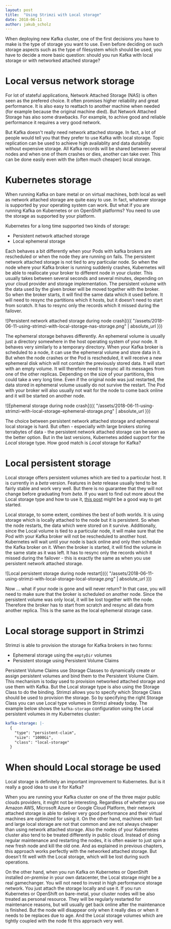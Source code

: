 ```yaml
---
layout: post
title:  "Using Strimzi with Local storage"
date: 2018-06-11
author: jakub_scholz
---
```


When deploying new Kafka cluster, one of the first decisions you have to make is the type of storage you want to use.
Even before deciding on such storage aspects such as the type of filesystem which should be used, you have to decide a more basic question: should you run Kafka with local storage or with networked attached storage?

<!--more-->

# Local versus network storage

For lot of stateful applications, Network Attached Storage (NAS) is often seen as the prefered choice.
It often promises higher reliability and great performance.
It is also easy to reattach to another machine when needed (for example because the original machine died).
But Network Attached Storage has also some drawbacks.
For example, to achive good and reliable performance it requires a very good network.

But Kafka doesn't really need network attached storage.
In fact, a lot of people would tell you that they prefer to use Kafka with local storage.
Topic replication can be used to achieve high availablity and data durability without expensive storage.
All Kafka records will be shared between several nodes and when one of them crashes or dies, another can take over.
This can be done easily even with the (often much cheaper) local storage.

# Kubernetes storage

When running Kafka on bare metal or on virtual machines, both local as well as network attached storage are quite easy to use.
In fact, whatever storage is supported by your operating system can work.
But what if you are running Kafka on Kubernetes or on OpenShift platforms?
You need to use the storage as supported by your platform.

Kubernetes for a long time supported two kinds of storage:

* Persistent network attached storage
* Local ephemeral storage

Each behaves a bit differently when your Pods with kafka brokers are rescheduled or when the node they are running on fails.
The persistent network attached storage is not tied to any particular node.
So when the node where your Kafka broker is running suddenly crashes, Kubernetes will be able to reallocate your broker to different node in your cluster.
This usually takes between several seconds and several minutes, depending on your cloud provider and storage implementation.
The persistent volume with the data used by the given broker will be moved together with the broker.
So when the broker starts, it will find the same data which it used before.
It will need to resync the partitions which it hosts, but it doesn't need to start from scratch.
It has to resync only the records which it missed during the failover.

![Persistent network attached storage during node crash]({{ "/assets/2018-06-11-using-strimzi-with-local-storage-nas-storage.png" | absolute_url }})

The ephemeral storage behaves differently.
An ephemeral volume is usually just a directory somewhere in the host operating system of your node.
It behaves very similarly to a temporary directory.
When your Kafka broker is scheduled to a node, it can use the ephemeral volume and store data in it.
But when the node crashes or the Pod is rescheduled, it will receive a new ephemeral disk which will not contain the previously stored data.
It will start with an empty volume.
It will therefore need to resync all its messages from one of the other replicas.
Depending on the size of your partitions, this could take a very long time.
Even if the original node was just restarted, the data stored in ephemeral volume usually do not survive the restart.
The Pod with your broker will also usually not wait for the node to come back online and it will be started on another node.

![Ephemeral storage during node crash]({{ "/assets/2018-06-11-using-strimzi-with-local-storage-ephemeral-storage.png" | absolute_url }})

The choice between persistent network attached storage and ephemeral local storage is hard.
But often - especially with large brokers storing terrabytes of data - the persistent network attached storage can be seen as the better option.
But in the last versions, Kubernetes added support for the _Local_ storage type.
How good match is _Local_ storage for Kafka?

# Local persistent storage

Local storage offers persistent volumes which are tied to a particular host.
It is currently in a _beta_ version.
Features in _beta_ release usually tend to be fairly stable and work very well.
But there is no guarantee that they will not change before graduating from _beta_.
If you want to find out more about the Local storage type and how to use it, [this post](https://kubernetes.io/blog/2018/04/13/local-persistent-volumes-beta/) might be a good way to get started.

Local storage, to some extent, combines the best of both worlds.
It is using storage which is locally attached to the node but it is persistent.
So when the node restarts, the data which were stored on it survive.
Additionally, since the Local volume is tied to a particular node, it will make sure that the Pod with your Kafka broker will not be rescheduled to another host.
Kubernetes will wait until your node is back online and only then schedule the Kafka broker on it.
When the broker is started, it will find the volume in the same state as it was left.
It has to resync only the records which it missed during the failover - this is exactly the same as when you use persistent network attached storage.

![Local persistent storage during node restart]({{ "/assets/2018-06-11-using-strimzi-with-local-storage-local-storage.png" | absolute_url }})

Now ... what if your node is gone and will never return?
In that case, you will need to make sure that the broker is scheduled on another node.
Since the persistent volume was only local, it will be lost together with the node.
Therefore the broker has to start from scratch and resync all data from another replica.
This is the same as the local ephemeral storage case.

# Local storage support in Strimzi

Strimzi is able to provision the storage for Kafka brokers in two forms:

* Ephemeral storage using the `emptyDir` volumes
* Persistent storage using Persistent Volume Claims

Persistent Volume Claims use Storage Classes to dynamically create or assign persistent volumes and bind them to the Persistent Volume Claim.
This mechanism is today used to provision networked attached storage and use them with Kafka.
But the Local storage type is also using the Storage Class to do the binding.
Strimzi allows you to specify which Storage Class should be used to provision the storage.
So by specifying the right Storage Class you can use Local type volumes in Strimzi already today.
The example below shows the `kafka-storage` configuration using the Local persistent volumes in my Kubernetes cluster:

```yaml
kafka-storage: |-
  {
    "type": "persistent-claim",
    "size": "1000Gi",
    "class": "local-storage"
  }
```

# When should Local storage be used

Local storage is definitely an important improvement to Kubernetes.
But is it really a good idea to use it for Kafka?

When you are running your Kafka cluster on one of the three major public clouds providers, it might not be interesting.
Regardless of whether you use Amazon AWS, Microsoft Azure or Google Cloud Platform, their network attached storage is able to deliver very good performance and their virtual machines are optimized for using it.
On the other hand, machines with fast and large local storage are not that common and are not always cheaper than using network attached storage.
Also the nodes of your Kubernetes cluster also tend to be treated differently in public cloud.
Instead of doing regular maintenance and restarting the nodes, it is often easier to just spin a new fresh node and kill the old one.
And as explained in previous chapters, this approach works perfectly with the networked attached storage.
But doesn't fit well with the Local storage, which will be lost during such operations.

On the other hand, when you run Kafka on Kubernetes or OpenShift installed _on-premise_ in your own datacenter, the Local storage might be a real gamechanger.
You will not need to invest in high performance storage network.
You just attach the storage locally and use it.
If you run Kubernetes or OpenShift on bare-metal, your cluster nodes will be also treated as personal resource.
They will be regularly restarted for maintenance reasons, but will usually get back online after the maintenance is finished.
But the node will disappear only when it really dies or when it needs to be replaces due to age.
And the Local storage volumes which are tightly coupled with the node fit this approach very well.